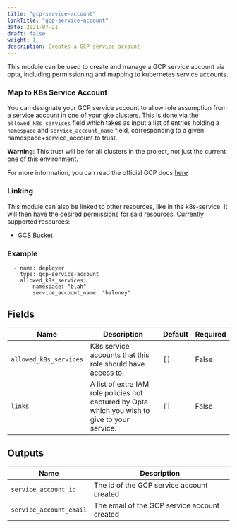 ```yaml
---
title: "gcp-service-account"
linkTitle: "gcp-service-account"
date: 2021-07-21
draft: false
weight: 1
description: Creates a GCP service account
---
```


This module can be used to create and manage a GCP service account via opta, including permissioning and mapping to 
kubernetes service accounts.

### Map to K8s Service Account
You can designate your GCP service account to allow role assumption from a service account in one of your gke clusters.
This is done via the `allowed_k8s_services` field which takes as input a list of entries holding a `namespace` and 
`service_account_name` field, corresponding to a given namespace+service_account to trust.

__Warning__: This trust will be for all clusters in the project, not just the current one of this environment.

For more information, you can read the official GCP docs [here](https://cloud.google.com/kubernetes-engine/docs/how-to/workload-identity)

### Linking

This module can also be linked to other resources, like in the k8s-service. It will then have the desired permissions
for said resources. Currently supported resources:
* GCS Bucket

### Example

```
  - name: deployer
    type: gcp-service-account
    allowed_k8s_services:
      - namespace: "blah"
        service_account_name: "baloney"
```

## Fields


| Name      | Description | Default | Required |
| ----------- | ----------- | ------- | -------- |
| `allowed_k8s_services` | K8s service accounts that this role should have access to. | `[]` | False |
| `links` | A list of extra IAM role policies not captured by Opta which you wish to give to your service. | `[]` | False |

## Outputs


| Name      | Description |
| ----------- | ----------- |
| `service_account_id` | The id of the GCP service account created |
| `service_account_email` | The email of the GCP service account created |